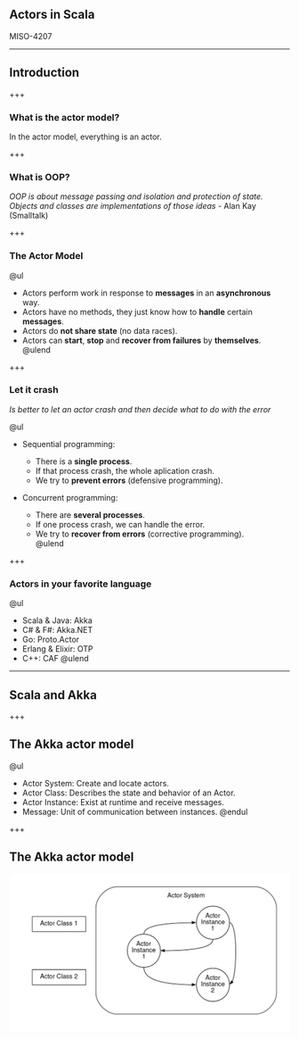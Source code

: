 ## Actors in Scala

MISO-4207

---

## Introduction

+++

### What is the actor model?

In the actor model, everything is an actor.

+++

### What is OOP?

_OOP is about message passing and isolation and protection of state. Objects and classes are implementations of those ideas_ - Alan Kay (Smalltalk)

+++

### The Actor Model

@ul
- Actors perform work in response to __messages__ in an __asynchronous__ way.
- Actors have no methods, they just know how to __handle__ certain __messages__.
- Actors do __not share state__ (no data races).
- Actors can __start__, __stop__ and __recover from failures__ by __themselves__.
@ulend

+++

### Let it crash

_Is better to let an actor crash and then decide what to do with the error_

@ul
- Sequential programming:
    - There is a __single process__.
    - If that process crash, the whole aplication crash.
    - We try to __prevent errors__ (defensive programming).

- Concurrent programming:
    - There are __several processes__.
    - If one process crash, we can handle the error.
    - We try to __recover from errors__ (corrective programming).    
@ulend

+++

### Actors in your favorite language

@ul
- Scala & Java: Akka
- C# & F#: Akka.NET
- Go: Proto.Actor
- Erlang & Elixir: OTP
- C++: CAF
@ulend

---

## Scala and Akka

+++

## The Akka actor model

@ul
- Actor System: Create and locate actors.
- Actor Class: Describes the state and behavior of an Actor.
- Actor Instance: Exist at runtime and receive messages.
- Message: Unit of communication between instances.
@endul

+++

## The Akka actor model
![Akka System](scala-akka/images/akka_system.png)
